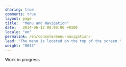 ```yaml
---
sharing: true
comments: true
layout: page
title:  "Menu and Navigation"
date:   2014-06-12 08:00:00 +0100
locale: "en"
permalink: /en/console/menu-navigation/
lead: "The menu is located on the top of the screen."
weight: "0013"
---
```


Work in progress